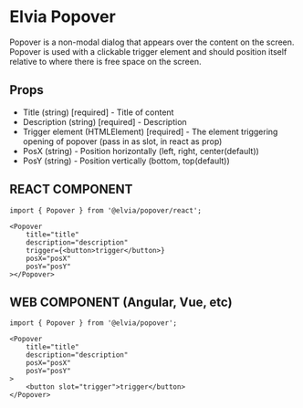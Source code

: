 # Elvia Popover

Popover is a non-modal dialog that appears over the content on the screen. Popover is used with a clickable
trigger element and should position itself relative to where there is free space on the screen.

## Props

- Title (string) [required] - Title of content
- Description (string) [required] - Description
- Trigger element (HTMLElement) [required] - The element triggering opening of popover (pass in as slot, in
  react as prop)
- PosX (string) - Position horizontally (left, right, center(default))
- PosY (string) - Position vertically (bottom, top(default))

## REACT COMPONENT

```
import { Popover } from '@elvia/popover/react';
```

```
<Popover
    title="title"
    description="description"
    trigger={<button>trigger</button>}
    posX="posX"
    posY="posY"
></Popover>
```

## WEB COMPONENT (Angular, Vue, etc)

```
import { Popover } from '@elvia/popover';
```

```
<Popover
    title="title"
    description="description"
    posX="posX"
    posY="posY"
>
    <button slot="trigger">trigger</button>
</Popover>
```
